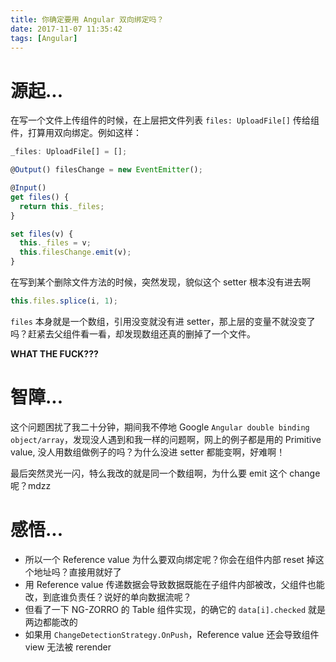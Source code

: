 ```yaml
---
title: 你确定要用 Angular 双向绑定吗？
date: 2017-11-07 11:35:42
tags: [Angular]
---
```


# 源起...

在写一个文件上传组件的时候，在上层把文件列表 `files: UploadFile[]` 传给组件，打算用双向绑定。例如这样：

<!-- more -->

```typescript
_files: UploadFile[] = [];

@Output() filesChange = new EventEmitter();

@Input()
get files() {
  return this._files;
}

set files(v) {
  this._files = v;
  this.filesChange.emit(v);
}
```

在写到某个删除文件方法的时候，突然发现，貌似这个 setter 根本没有进去啊

```typescript
this.files.splice(i, 1);
```

`files` 本身就是一个数组，引用没变就没有进 setter，那上层的变量不就没变了吗？赶紧去父组件看一看，却发现数组还真的删掉了一个文件。

**WHAT THE FUCK???**

# 智障...

这个问题困扰了我二十分钟，期间我不停地 Google `Angular double binding object/array`，发现没人遇到和我一样的问题啊，网上的例子都是用的 Primitive value, 没人用数组做例子的吗？为什么没进 setter 都能变啊，好难啊！

最后突然灵光一闪，特么我改的就是同一个数组啊，为什么要 emit 这个 change 呢？mdzz

# 感悟...

- 所以一个 Reference value 为什么要双向绑定呢？你会在组件内部 reset 掉这个地址吗？直接用就好了
- 用 Reference value 传递数据会导致数据既能在子组件内部被改，父组件也能改，到底谁负责任？说好的单向数据流呢？
- 但看了一下 NG-ZORRO 的 Table 组件实现，的确它的 `data[i].checked` 就是两边都能改的
- 如果用 `ChangeDetectionStrategy.OnPush`，Reference value 还会导致组件 view 无法被 rerender